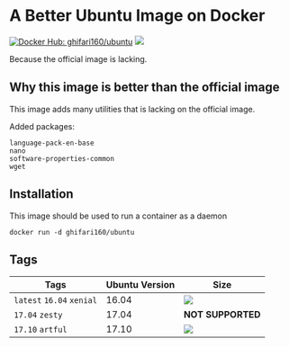 # A Better Ubuntu Image on Docker #
[![Docker Hub: ghifari160/ubuntu](https://img.shields.io/badge/docker%20hub-ghifari160%2Fubuntu-ABD8EB.svg)](https://hub.docker.com/r/ghifari160/ubuntu)
[![](https://images.microbadger.com/badges/image/ghifari160/ubuntu.svg)](https://microbadger.com/images/ghifari160/ubuntu "Get your own image badge on microbadger.com")

Because the official image is lacking.

## Why this image is better than the official image ##
This image adds many utilities that is lacking on the official image.

Added packages:
```
language-pack-en-base
nano
software-properties-common
wget
```

## Installation ##
This image should be used to run a container as a daemon
```
docker run -d ghifari160/ubuntu
```

## Tags ##
| Tags                      | Ubuntu Version | Size              |
|---------------------------|----------------|-------------------|
| `latest` `16.04` `xenial` | 16.04          |[![](https://images.microbadger.com/badges/image/ghifari160/ubuntu.svg)](https://microbadger.com/images/ghifari160/ubuntu "Get your own image badge on microbadger.com")|
| `17.04` `zesty`           | 17.04          | **NOT SUPPORTED** |
| `17.10` `artful`          | 17.10          |[![](https://images.microbadger.com/badges/image/ghifari160/ubuntu:17.10.svg)](https://microbadger.com/images/ghifari160/ubuntu:17.10 "Get your own image badge on microbadger.com")|
